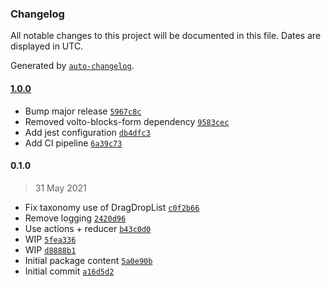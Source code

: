 ### Changelog

All notable changes to this project will be documented in this file. Dates are displayed in UTC.

Generated by [`auto-changelog`](https://github.com/CookPete/auto-changelog).

#### [1.0.0](https://github.com/eea/volto-taxonomy/compare/0.1.0...1.0.0)

- Bump major release [`5967c8c`](https://github.com/eea/volto-taxonomy/commit/5967c8c1db4b3540f94da6c7abc72941dd6eac60)
- Removed volto-blocks-form dependency [`9583cec`](https://github.com/eea/volto-taxonomy/commit/9583cec4b9571c30678037b549843d305f345d3a)
- Add jest configuration [`db4dfc3`](https://github.com/eea/volto-taxonomy/commit/db4dfc3f9d2dd6ba5493273ba914cfc4f8a5ce94)
- Add CI pipeline [`6a39c73`](https://github.com/eea/volto-taxonomy/commit/6a39c739fd8808d7c2be658abd98318a5c421634)

#### 0.1.0

> 31 May 2021

- Fix taxonomy use of DragDropList [`c0f2b66`](https://github.com/eea/volto-taxonomy/commit/c0f2b6635d23fd8ee2c193698925be7667ae9370)
- Remove logging [`2420d96`](https://github.com/eea/volto-taxonomy/commit/2420d96b538634d3b02bd6f56e2a99cc9ba7be17)
- Use actions + reducer [`b43c0d0`](https://github.com/eea/volto-taxonomy/commit/b43c0d02ae676c96e32044c415da1315ade1120f)
- WIP [`5fea336`](https://github.com/eea/volto-taxonomy/commit/5fea33634c72f73f31ae629e1a32701e5898572b)
- WIP [`d8888b1`](https://github.com/eea/volto-taxonomy/commit/d8888b183f6f61f9532e4d0f2f3d2424915320e6)
- Initial package content [`5a0e90b`](https://github.com/eea/volto-taxonomy/commit/5a0e90b3e493790567e30c9c8d4bd15a29991c9d)
- Initial commit [`a16d5d2`](https://github.com/eea/volto-taxonomy/commit/a16d5d2e36ad2a517b0c832eb0e5e86caaedc063)

